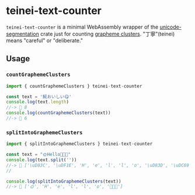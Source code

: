 # teinei-text-counter

`teinei-text-counter` is a minimal WebAssembly wrapper of the [unicode-segmentation](https://crates.io/crates/unicode-segmentation) crate just for counting [grapheme clusters](https://unicode.org/reports/tr29/). "丁寧"(teinei) means "careful" or "deliberate."

## Usage

### `countGraphemeClusters`

```js
import { countGraphemeClusters } teinei-text-counter

const text = '𩸽おいしい😋'
console.log(text.length)
//-> 🙁 8
console.log(countGraphemeClusters(text))
//-> 🙂 6
```

### `splitIntoGraphemeClusters`

```js
import { splitIntoGraphemeClusters } teinei-text-counter

const text = "🌞Hello👩‍👩‍👦"
console.log(text.split(''))
//-> 🙁 ['\uD83C', '\uDF1E', 'H', 'e', 'l', 'l', 'o', '\uD83D', '\uDC69', '‍', '\uD83D', '\uDC69', '‍', '\uD83D', '\uDC66']
//

console.log(splitIntoGraphemeClusters(text))
//-> 🙂 ['🌞', 'H', 'e', 'l', 'l', 'o', '👩‍👩‍👦']
```